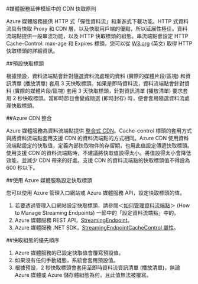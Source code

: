 <properties 
	pageTitle="媒體服務延伸模組中的 CDN 快取原則"
	description="本主題提供媒體服務延伸模組中的 CDM 快取原則的概觀。"
	services="cdn"
	documentationCenter=".NET"
	authors="juliako"
	manager="dwrede"
	editor=""/>

<tags 
	ms.service="cdn"
	ms.workload="tbd"
	ms.tgt_pltfrm="na"
	ms.devlang="na"
	ms.topic="article"
	ms.date="09/01/2015"
	ms.author="juliako"/>

#媒體服務延伸模組中的 CDN 快取原則

Azure 媒體服務提供 HTTP 式「彈性資料流」和漸進式下載功能。HTTP 式資料流具有快取 Proxy 和 CDN 層，以及快取用戶端的優點，所以延展性極佳。資料流端點提供一般串流功能，以及 HTTP 快取標頭的組態。串流端點會設定 HTTP Cache-Control: max-age 和 Expires 標頭。您可以從 [W3.org](http://www.w3.org/Protocols/rfc2616/rfc2616-sec13.html) (英文) 取得 HTTP 快取標頭的詳細資訊。

##預設快取標頭

根據預設，資料流端點會針對隨選資料流處理的資料 (實際的媒體片段/區塊) 和資訊清單 (播放清單) 套用 3 天快取標頭。如果是即時資料流，資料流端點會針對資料 (實際的媒體片段/區塊) 套用 3 天快取標頭，針對資訊清單 (播放清單) 要求套用 2 秒快取標頭。當即時節目會變成隨選 (即時封存) 時，便會套用隨選資料流處理快取標頭。

##Azure CDN 整合

Azure 媒體服務為資料流端點提供 [整合式 CDN](http://azure.microsoft.com/updates/azure-media-services-now-fully-integrated-with-azure-cdn/)。Cache-control 標頭的套用方式與將資料流端點套用支援 CDN 的資料流端點的方式相同。Azure CDN 使用資料流端點設定的快取值，定義內部快取物件的存留期，也用此值設定傳遞快取標頭。使用支援 CDN 的資料流端點時，不建議將快取值設得太小。將值設得太小會降低效能，並減少 CDN 帶來的好處。支援 CDN 的資料流端點的快取標頭值不得設為 600 秒以下。

##使用 Azure 媒體服務設定快取標頭

您可以使用 Azure 管理入口網站或 Azure 媒體服務 API，設定快取標頭的值。

1. 若要透過管理入口網站設定快取標頭，請參閱＜[如何管理資料流端點](../media-services-manage-origins.md)＞ (How to Manage Streaming Endpoints) 一節中的「設定資料流端點」中的。
2. Azure 媒體服務 REST API，[StreamingEndpoint](https://msdn.microsoft.com/library/azure/dn783468.aspx#StreamingEndpointCacheControl)。
3. Azure 媒體服務 .NET SDK，[StreamingEndpointCacheControl 屬性](http://go.microsoft.com/fwlink/?LinkId=615302)。

##快取組態的優先順序

1. Azure 媒體服務的已設定快取值會覆寫預設值。
2. 如果沒有任何手動組態，系統會套用預設值。
3. 根據預設，2 秒快取標頭會套用至即時資料流資訊清單 (播放清單)，無論 Azure 媒體或 Azure 儲存體組態為何，且此值無法被覆寫。
 

<!---HONumber=September15_HO1-->